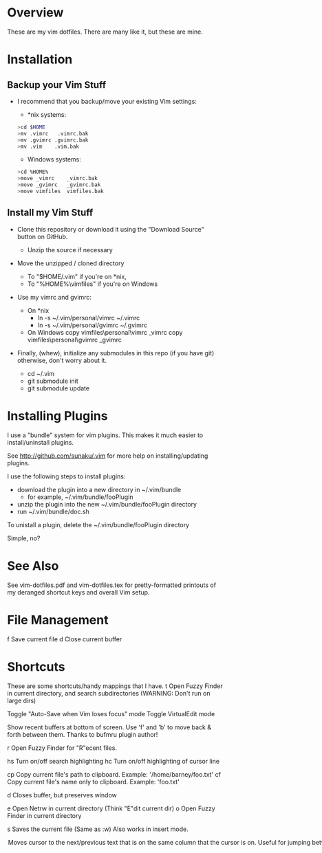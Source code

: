 
# Overview

These are my vim dotfiles.  There are many like it, but these are mine.

# Installation

## Backup your Vim Stuff

  - I recommend that you backup/move your existing Vim settings:
    - *nix systems:

    ```bash
    >cd $HOME
    >mv .vimrc   .vimrc.bak
    >mv .gvimrc .gvimrc.bak
    >mv .vim    .vim.bak
    ```

    - Windows systems:

    ```bash
    >cd %HOME%
    >move _vimrc    _vimrc.bak
    >move _gvimrc   _gvimrc.bak
    >move vimfiles  vimfiles.bak
    ```

## Install my Vim Stuff

  - Clone this repository or download it using the "Download Source" button on GitHub.
    - Unzip the source if necessary
  - Move the unzipped / cloned directory 
    - To "$HOME/.vim" if you're on *nix, 
    - To "%HOME%\vimfiles" if you're on Windows
  - Use my vimrc and gvimrc:
    - On *nix
      - ln -s ~/.vim/personal/vimrc ~/.vimrc
      - ln -s ~/.vim/personal/gvimrc ~/.gvimrc
    - On Windows
      copy vimfiles\personal\vimrc _vimrc
      copy vimfiles\personal\gvimrc _gvimrc

  - Finally, (whew), initialize any submodules in this repo (if you have git)
    otherwise, don't worry about it.
    - cd ~/.vim
    - git submodule init
    - git submodule update


# Installing Plugins

I use a "bundle" system for vim plugins.  This makes it much
easier to install/uninstall plugins.

See http://github.com/sunaku/.vim for more help on installing/updating plugins.

I use the following steps to install plugins:

  - download the plugin into a new directory in ~/.vim/bundle
    - for example, ~/.vim/bundle/fooPlugin
  - unzip the plugin into the new ~/.vim/bundle/fooPlugin directory
  - run ~/.vim/bundle/doc.sh

To unistall a plugin, delete the ~/.vim/bundle/fooPlugin directory

Simple, no?

# See Also

See vim-dotfiles.pdf and vim-dotfiles.tex for pretty-formatted
printouts of my deranged shortcut keys and overall Vim setup.


# File Management

 <leader>f     Save current file
 <leader>d     Close current buffer

# Shortcuts

These are some shortcuts/handy mappings that I have.
<leader>t  Open Fuzzy Finder in current directory, and search
           subdirectories (WARNING: Don't run on large dirs)

<F6>       Toggle "Auto-Save when Vim loses focus" mode
<F10>      Toggle VirtualEdit mode

<Space>    Show recent buffers at bottom of screen.
           Use 'f' and 'b' to move back & forth between them.
           Thanks to bufmru plugin author!

<leader>r  Open Fuzzy Finder for "R"ecent files.

<leader>hs Turn on/off search highlighting
<leader>hc Turn on/off highlighting of cursor line

<leader>cp Copy current file's path to clipboard.  Example: '/home/barney/foo.txt'
<leader>cf Copy current file's name only to clipboard.  Example: 'foo.txt'

<leader>d
<F4>       Closes buffer, but preserves window

<leader>e  Open Netrw in current directory (Think "E"dit current dir)
<leader>o  Open Fuzzy Finder in current directory

<leader>s
<Cmd-S>    Saves the current file (Same as :w)
           Also works in insert mode.

<Option Up/Down>
<Alt Up/Down>
            Moves cursor to the next/previous text that is on the same column
            that the cursor is on.  Useful for jumping between if / then and
            function definitions

<Tab>       Complete search, OR uses Vimsnippets plugin :-)

<leader>f   Interactive search.  Prompts for search, then lists occurrences,
            and lets you select which one you want to jump to.

<leader>*   list occurrences of word under cursor
            (Think "*")

<F2>        Open BufExplorer to see list of open buffers
            Uses modified version of BufExplorer.
            Press 'w' to open buffer in a new split window

<F9>        Open 'qbuf' menu, yet another buffer manager

<F1>        Open Netrw (vim's file browser) in the current directory
            of the file that you're viewing.

            Handy netrw commands:

            mf - Mark the file that the cursor is on
            me - Open all marked files

            - (dash) Go up one directory
            u Go to previous directory

            i Display more/less information about files
            s Sort files differently
            r reverse sort

<leader>id  Inserts the current date in MM/DD/YYYY format
<leader>nw  Same as above, except with the weekday after it. ex: 12/01/2009 - Saturday
<leader>it  Inserts the current date in MM/DD/YYYY format, followed by the time

# XML Tidy

<leader>xc  Check XML syntax using tidy.  Requires tidy to be installed
<leader>xx  Check XML syntax, and if good, replace existing file
            with output from tidy

# Window Navigation / Management

 Ctrl K     Move cursor up one window
 Ctrl J     Move cursor down one window
 Ctrl L     Move cursor right one window
 Ctrl H     Move cursor left one window

 <leader>1  Close all windows except current one
 <leader>2  Split window
 <leader>3  Split window vertically

 <leader>0  Close current window
 <leader>w  Close current window

 <leader>m         "Maximize" the current window (Really it only opens it in a new Tab)
 <Ctrl-W Ctrl+O>   Maximize the current window in the current tab.  Press <Ctrl+W Ctrl+O> again
                  to restore the windows to their previous state

# NERD Commenter

 <leader>ci      Comment / Uncomment line(s)
 <leader>cu      UN-comment line(s)
 <leader>cl      Comment lines

# Source Control

(From VCSCommand.vim)

 <leader>nvc     Commit current file
 <leader>nvd     Diff current file w/repository version
 <leader>nvv     VimDiff current file w/repository version

# Find Files

 <leader>sf
 or
 :Rgrep          Recursive grep that finds stuff in subfolders
 <C-Down>        Go to next search result (:cn)
 <C-Up>          Go to previous search result (:cp)


# Color Schemes
http://stackoverflow.com/questions/524585/what-is-your-favorite-colorscheme-for-programming-in-vim

Favorite color schemes (to sample the scheme, put cursor on the line and type
"ayy@a")

:colo moria
:colo wombat
:colo vividchalk
:colo skittles_dark
:colo vibrantink
:colo slate


New Color Schemes:
:colo molokai
:colo darkburn
:colo darkZ

# Less Used

<C-N>   Go to next buffer (:bn)
<C-P>   Go to previous buffer (:bn)

# Plugins

Tried these plugins:

  - closetag.vim
  - that one html filetype plugin that I erased
  - jslint 
    jslint was a bit obtrusive.  It would overwrite the contents of the quickfix window when I went to a .js file






